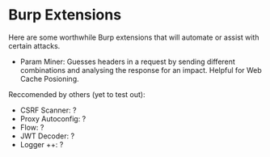 # Burp Extensions
Here are some worthwhile Burp extensions that will automate or assist with certain attacks.

* Param Miner: Guesses headers in a request by sending different combinations and analysing the response for an impact. Helpful for Web Cache Posioning.


Reccomended by others (yet to test out):
* CSRF Scanner: ?
* Proxy Autoconfig: ?
* Flow: ?
* JWT Decoder: ?
* Logger ++: ?

